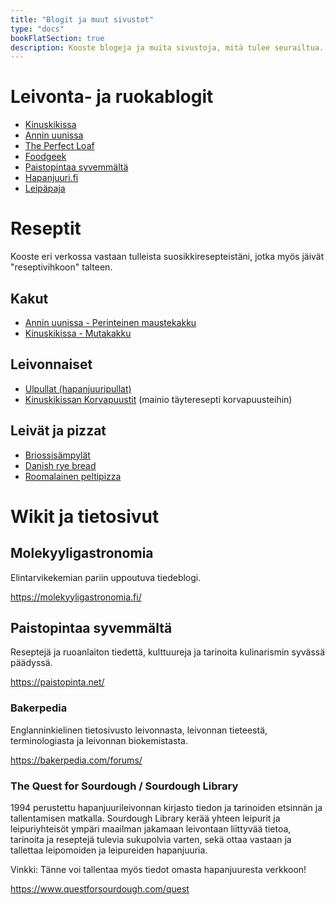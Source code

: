 ```yaml
---
title: "Blogit ja muut sivustot"
type: "docs"
bookFlatSection: true
description: Kooste blogeja ja muita sivustoja, mitä tulee seurailtua. Poimintoina myös erilaisia vastaan tulleita suosikkireseptejä.
---
```


# Leivonta- ja ruokablogit

* [Kinuskikissa](https://www.kinuskikissa.fi/)
* [Annin uunissa](https://www.anninuunissa.fi/)
* [The Perfect Loaf](https://www.theperfectloaf.com/)
* [Foodgeek](https://foodgeek.dk/en/)
* [Paistopintaa syvemmältä](https://paistopinta.net/)
* [Hapanjuuri.fi](https://www.hapanjuuri.fi/)
* [Leipäpaja](https://shop.leipapaja.com/)

# Reseptit

Kooste eri verkossa vastaan tulleista suosikkiresepteistäni, jotka myös jäivät "reseptivihkoon" talteen.

## Kakut

* [Annin uunissa - Perinteinen maustekakku](https://www.anninuunissa.fi/perinteinen-maustekakku/)
* [Kinuskikissa - Mutakakku](https://www.kinuskikissa.fi/maailman-paras-mutakakku)

## Leivonnaiset

* [Ulpullat (hapanjuuripullat)](https://www.hs.fi/ruoka/reseptit/art-2000006168739.html)
* [Kinuskikissan Korvapuustit](https://www.kinuskikissa.fi/korvapuustit) (mainio täyteresepti korvapuusteihin)

## Leivät ja pizzat

* [Briossisämpylät](https://www.theperfectloaf.com/brioche-hamburger-buns/)
* [Danish rye bread](https://foodgeek.dk/en/danish-rye-bread-recipe/)
* [Roomalainen peltipizza](https://paistopinta.net/roomalainen-peltipizza/)

# Wikit ja tietosivut

## Molekyyligastronomia

Elintarvikekemian pariin uppoutuva tiedeblogi.

https://molekyyligastronomia.fi/ 

## Paistopintaa syvemmältä

Reseptejä ja ruoanlaiton tiedettä, kulttuureja ja tarinoita kulinarismin syvässä päädyssä.

https://paistopinta.net/

### Bakerpedia

Englanninkielinen tietosivusto leivonnasta, leivonnan tieteestä,
terminologiasta ja leivonnan biokemistasta.

https://bakerpedia.com/forums/

### The Quest for Sourdough / Sourdough Library

1994 perustettu hapanjuurileivonnan kirjasto tiedon ja tarinoiden etsinnän ja tallentamisen
matkalla. Sourdough Library kerää yhteen leipurit ja leipuriyhteisöt
ympäri maailman jakamaan leivontaan liittyvää tietoa, tarinoita ja
reseptejä tulevia sukupolvia varten, sekä ottaa vastaan ja tallettaa leipomoiden
ja leipureiden hapanjuuria.

Vinkki: Tänne voi tallentaa myös tiedot omasta hapanjuuresta verkkoon!

https://www.questforsourdough.com/quest
